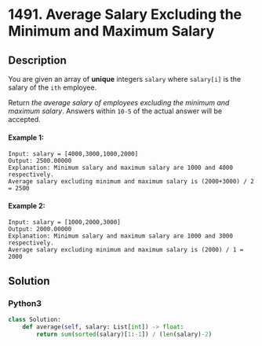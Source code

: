 # 1491. Average Salary Excluding the Minimum and Maximum Salary

## Description
You are given an array of **unique** integers `salary` where `salary[i]` is the salary of the `ith` employee.

Return *the average salary of employees excluding the minimum and maximum salary*. Answers within `10-5` of the actual answer will be accepted.

#### Example 1:
```
Input: salary = [4000,3000,1000,2000]
Output: 2500.00000
Explanation: Minimum salary and maximum salary are 1000 and 4000 respectively.
Average salary excluding minimum and maximum salary is (2000+3000) / 2 = 2500
```

#### Example 2:
```
Input: salary = [1000,2000,3000]
Output: 2000.00000
Explanation: Minimum salary and maximum salary are 1000 and 3000 respectively.
Average salary excluding minimum and maximum salary is (2000) / 1 = 2000
```


## Solution

### Python3
```python
class Solution:
    def average(self, salary: List[int]) -> float:
        return sum(sorted(salary)[1:-1]) / (len(salary)-2)
```